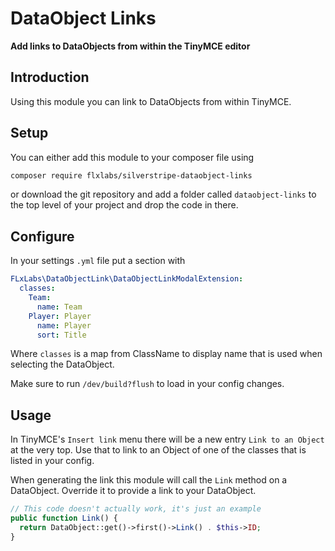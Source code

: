 # DataObject Links

**Add links to DataObjects from within the TinyMCE editor**

## Introduction

Using this module you can link to DataObjects from within TinyMCE.

## Setup

You can either add this module to your composer file using

```sh
composer require flxlabs/silverstripe-dataobject-links
```

or download the git repository and add a folder called `dataobject-links` to the top level
of your project and drop the code in there.

## Configure

In your settings `.yml` file put a section with

```yaml
FLxLabs\DataObjectLink\DataObjectLinkModalExtension:
  classes:
    Team:
      name: Team
    Player: Player
      name: Player
      sort: Title
```

Where `classes` is a map from ClassName to display name that is used when selecting the DataObject.

Make sure to run `/dev/build?flush` to load in your config changes.

## Usage

In TinyMCE's `Insert link` menu there will be a new entry `Link to an Object` at the very top. Use that to link to an Object of one of the classes that is listed in your config.

When generating the link this module will call the `Link` method on a DataObject. Override it to provide a link to your DataObject.

```php
// This code doesn't actually work, it's just an example
public function Link() {
  return DataObject::get()->first()->Link() . $this->ID;
}
```
